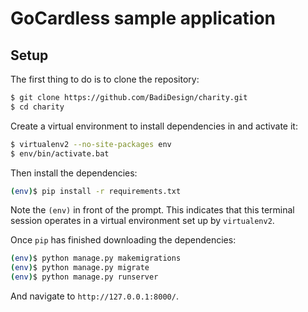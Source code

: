 # GoCardless sample application

## Setup

The first thing to do is to clone the repository:

```sh
$ git clone https://github.com/BadiDesign/charity.git
$ cd charity
```

Create a virtual environment to install dependencies in and activate it:

```sh
$ virtualenv2 --no-site-packages env
$ env/bin/activate.bat
```

Then install the dependencies:

```sh
(env)$ pip install -r requirements.txt
```
Note the `(env)` in front of the prompt. This indicates that this terminal
session operates in a virtual environment set up by `virtualenv2`.

Once `pip` has finished downloading the dependencies:
```sh
(env)$ python manage.py makemigrations
(env)$ python manage.py migrate
(env)$ python manage.py runserver
```
And navigate to `http://127.0.0.1:8000/`.
